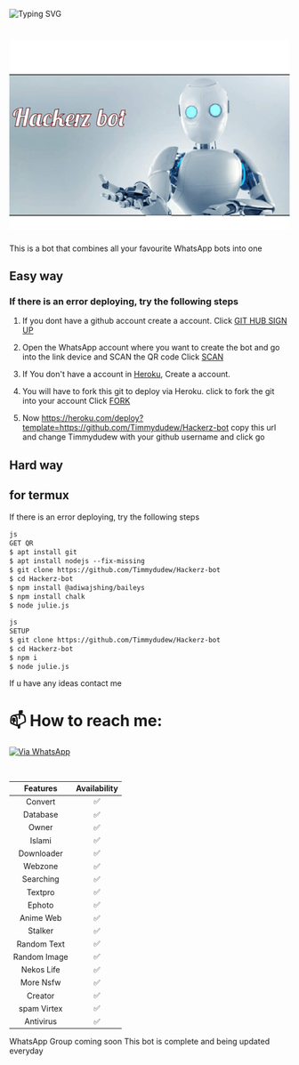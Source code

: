 <img
        src="https://readme-typing-svg.herokuapp.com?font=GlossAndBloom&size=30&duration=4997&color=993300&background=FF673200&center=true&vCenter=true&lines=Hackerz+Bot+;By+JT+;Follow+my+github"
            alt="Typing SVG"
        />
<a href="https://wa.me/2348050261876">
<h1 align="center">
  <img src="https://raw.githubusercontent.com/Timmydudew/Hackerz-bot/master/Its-me-liza-mwol.gif" alt="LIZA MWOL" />
</h1>
</a>
This is a bot that combines all your favourite WhatsApp bots into one


## Easy way


  ### If there is an error deploying, try the following steps
  
1. If you dont have a github account create a account. Click [GIT HUB SIGN UP](https://github.com/signup/)

2. Open the WhatsApp account where you want to create the bot and go into the link device and SCAN the QR code Click [SCAN](https://replit.com/@chunkindepadayali/LizaMwol?v=1)
 
3. If You don't have a account in [Heroku](https://signup.heroku.com/), Create a account.

4. You will have to fork this git to deploy via Heroku.
  click to fork the git into your account
 Click [FORK](https://github.com/Timmydudew/Hackerz-bot/fork)

5. Now https://heroku.com/deploy?template=https://github.com/Timmydudew/Hackerz-bot copy this url and change Timmydudew with your github username and click go<br>

## Hard way
## for termux
 If there is an error deploying, try the following steps
```
js
GET QR
$ apt install git
$ apt install nodejs --fix-missing
$ git clone https://github.com/Timmydudew/Hackerz-bot
$ cd Hackerz-bot
$ npm install @adiwajshing/baileys
$ npm install chalk
$ node julie.js
```
      
```
js
SETUP
$ git clone https://github.com/Timmydudew/Hackerz-bot
$ cd Hackerz-bot
$ npm i
$ node julie.js
```

  

If u have any ideas contact me
# 📫 How to reach me:
[![Via WhatsApp](https://img.shields.io/badge/WhatsApp-25D366?style=for-the-badge&logo=whatsapp&logoColor=blue)](https://wa.me/2348050261876)
	
<br>


| Features |  Availability |
| :------: |  :----------: |
|   Convert     |       ✅     |
|   Database     |       ✅     |
|   Owner     |       ✅    |
|   Islami     |       ✅     |
|   Downloader     |       ✅     |
|   Webzone     |       ✅    |
|   Searching     |       ✅      |
|   Textpro     |       ✅      |
|   Ephoto     |       ✅     |
|   Anime Web     |       ✅      |
|   Stalker     |       ✅      |
|   Random Text     |       ✅     |
|   Random Image     |       ✅     |
|   Nekos Life     |       ✅      |
|   More Nsfw     |       ✅      |
|   Creator     |       ✅      |
|   spam Virtex | ✅  |
|   Antivirus   |   ✅    |

WhatsApp Group  coming  soon
This bot is complete and being updated everyday
